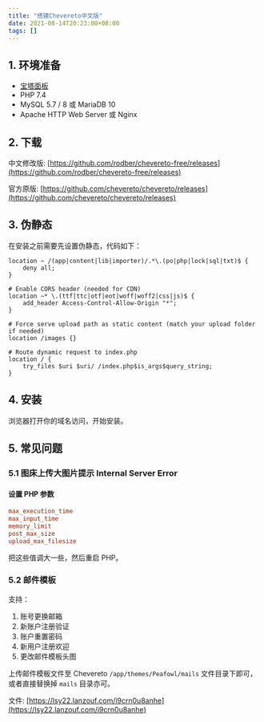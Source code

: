 ```yaml
---
title: "搭建Chevereto中文版"
date: 2021-08-14T20:23:00+08:00
tags: []
---
```


## 1. 环境准备

* [宝塔面板](https://www.bt.cn/new/index.html)
* PHP 7.4
* MySQL 5.7 / 8 或 MariaDB 10
* Apache HTTP Web Server 或 Nginx

## 2. 下载

中文修改版: [https://github.com/rodber/chevereto-free/releases](https://github.com/rodber/chevereto-free/releases)

官方原版: [https://github.com/chevereto/chevereto/releases](https://github.com/chevereto/chevereto/releases)

## 3. 伪静态

在安装之前需要先设置伪静态，代码如下：

```nginx
location ~ /(app|content|lib|importer)/.*\.(po|php|lock|sql|txt)$ {
    deny all;
}

# Enable CORS header (needed for CDN)
location ~* \.(ttf|ttc|otf|eot|woff|woff2|css|js)$ {
    add_header Access-Control-Allow-Origin "*";
}

# Force serve upload path as static content (match your upload folder if needed)
location /images {}

# Route dynamic request to index.php
location / {
    try_files $uri $uri/ /index.php$is_args$query_string;
}
```

## 4. 安装

浏览器打开你的域名访问，开始安装。

## 5. 常见问题

### 5.1 图床上传大图片提示 Internal Server Error

#### 设置 PHP 参数

```ini
max_execution_time
max_input_time
memory_limit
post_max_size
upload_max_filesize
```

把这些值调大一些，然后重启 PHP。

### 5.2 邮件模板

支持：

1. 账号更换邮箱
2. 新账户注册验证
3. 账户重置密码
4. 新用户注册欢迎
5. 更改邮件模板头图

上传邮件模板文件至 Chevereto `/app/themes/Peafowl/mails` 文件目录下即可，或者直接替换掉 `mails` 目录亦可。

文件: [https://lsy22.lanzouf.com/i9crn0u8anhe](https://lsy22.lanzouf.com/i9crn0u8anhe)
